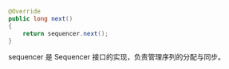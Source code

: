 ```java
@Override
public long next()
{
    return sequencer.next();
}
```


sequencer 是 Sequencer 接口的实现，负责管理序列的分配与同步。